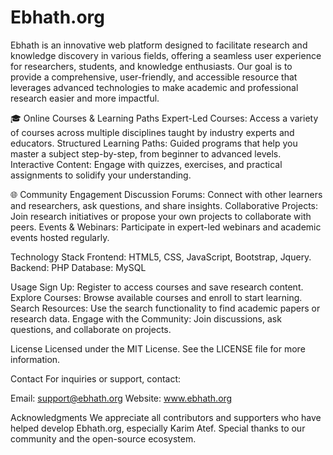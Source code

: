 # Ebhath.org
Ebhath is an innovative web platform designed to facilitate research and knowledge discovery in various fields, offering a seamless user experience for researchers, students, and knowledge enthusiasts. Our goal is to provide a comprehensive, user-friendly, and accessible resource that leverages advanced technologies to make academic and professional research easier and more impactful.

🎓 Online Courses & Learning Paths
Expert-Led Courses: Access a variety of courses across multiple disciplines taught by industry experts and educators.
Structured Learning Paths: Guided programs that help you master a subject step-by-step, from beginner to advanced levels.
Interactive Content: Engage with quizzes, exercises, and practical assignments to solidify your understanding.

🌐 Community Engagement
Discussion Forums: Connect with other learners and researchers, ask questions, and share insights.
Collaborative Projects: Join research initiatives or propose your own projects to collaborate with peers.
Events & Webinars: Participate in expert-led webinars and academic events hosted regularly.

Technology Stack
Frontend: HTML5, CSS, JavaScript, Bootstrap, Jquery.
Backend: PHP
Database: MySQL

Usage
Sign Up: Register to access courses and save research content.
Explore Courses: Browse available courses and enroll to start learning.
Search Resources: Use the search functionality to find academic papers or research data.
Engage with the Community: Join discussions, ask questions, and collaborate on projects.

License
Licensed under the MIT License. See the LICENSE file for more information.

Contact
For inquiries or support, contact:

Email: support@ebhath.org
Website: www.ebhath.org

Acknowledgments
We appreciate all contributors and supporters who have helped develop Ebhath.org, especially Karim Atef. Special thanks to our community and the open-source ecosystem.
